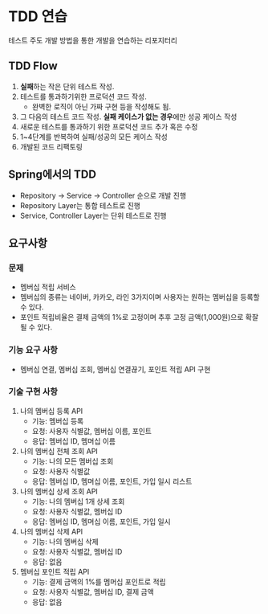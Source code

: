 # TDD 연습
테스트 주도 개발 방법을 통한 개발을 연습하는 리포지터리

## TDD Flow
1. **실패**하는 작은 단위 테스트 작성.
2. 테스트를 통과하기위한 프로덕션 코드 작성.
   * 완벽한 로직이 아닌 가짜 구현 등을 작성해도 됨.
3. 그 다음의 테스트 코드 작성. **실패 케이스가 없는 경우**에만 성공 케이스 작성
4. 새로운 테스트를 통과하기 위한 프로덕션 코드 추가 혹은 수정
5. 1~4단계를 반복하여 실패/성공의 모든 케이스 작성
6. 개발된 코드 리팩토링  

## Spring에서의 TDD
* Repository -> Service -> Controller 순으로 개발 진행
* Repository Layer는 통합 테스트로 진행
* Service, Controller Layer는 단위 테스트로 진행

## 요구사항
### 문제
* 멤버십 적립 서비스
* 멤버십의 종류는 네이버, 카카오, 라인 3가지이며 사용자는 원하는 멤버십을 등록할 수 있다.
* 포인트 적립비율은 결제 금액의 1%로 고정이며 추후 고정 금액(1,000원)으로 확잘될 수 있다.

### 기능 요구 사항
* 멤버십 연결, 멤버십 조회, 멤버십 연결끊기, 포인트 적립 API 구현

### 기술 구현 사항
1. 나의 멤버십 등록 API
    * 기능: 멤버십 등록
    * 요청: 사용자 식별값, 멤버십 이름, 포인트
    * 응답: 멤버십 ID, 멤머십 이름
2. 나의 멤버십 전체 조회 API
    * 기능: 나의 모든 멤버십 조회
    * 요청: 사용자 식별값
    * 응답: 멤버십 ID, 멤머십 이름, 포인트, 가입 일시 리스트
3. 나의 멤버십 상세 조회 API
    * 기능: 나의 멤버십 1개 상세 조회
    * 요청: 사용자 식별값, 멤버십 ID
    * 응답: 멤버십 ID, 멤머십 이름, 포인트, 가입 일시
4. 나의 멤버십 삭제 API
    * 기능: 나의 멤버십 삭제
    * 요청: 사용자 식별값, 멤버십 ID
    * 응답: 없음
5. 멤버십 포인트 적립 API
    * 기능: 결제 금액의 1%를 멤머십 포인트로 적립
    * 요청: 사용자 식별값, 멤버십 ID, 결제 금액
    * 응답: 없음

